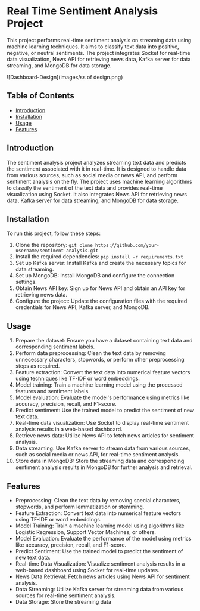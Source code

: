 # Real Time Sentiment Analysis Project

This project performs real-time sentiment analysis on streaming data using machine learning techniques. It aims to classify text data into positive, negative, or neutral sentiments. The project integrates Socket for real-time data visualization, News API for retrieving news data, Kafka server for data streaming, and MongoDB for data storage.

![Dashboard-Design](images/ss of design.png)

## Table of Contents

- [Introduction](#introduction)
- [Installation](#installation)
- [Usage](#usage)
- [Features](#features)


## Introduction

The sentiment analysis project analyzes streaming text data and predicts the sentiment associated with it in real-time. It is designed to handle data from various sources, such as social media or news API, and perform sentiment analysis on the fly. The project uses machine learning algorithms to classify the sentiment of the text data and provides real-time visualization using Socket. It also integrates News API for retrieving news data, Kafka server for data streaming, and MongoDB for data storage.

## Installation

To run this project, follow these steps:

1. Clone the repository: `git clone https://github.com/your-username/sentiment-analysis.git`
2. Install the required dependencies: `pip install -r requirements.txt`
3. Set up Kafka server: Install Kafka and create the necessary topics for data streaming.
4. Set up MongoDB: Install MongoDB and configure the connection settings.
5. Obtain News API key: Sign up for News API and obtain an API key for retrieving news data.
6. Configure the project: Update the configuration files with the required credentials for News API, Kafka server, and MongoDB.

## Usage

1. Prepare the dataset: Ensure you have a dataset containing text data and corresponding sentiment labels.
2. Perform data preprocessing: Clean the text data by removing unnecessary characters, stopwords, or perform other preprocessing steps as required.
3. Feature extraction: Convert the text data into numerical feature vectors using techniques like TF-IDF or word embeddings.
4. Model training: Train a machine learning model using the processed features and sentiment labels.
5. Model evaluation: Evaluate the model's performance using metrics like accuracy, precision, recall, and F1-score.
6. Predict sentiment: Use the trained model to predict the sentiment of new text data.
7. Real-time data visualization: Use Socket to display real-time sentiment analysis results in a web-based dashboard.
8. Retrieve news data: Utilize News API to fetch news articles for sentiment analysis.
9. Data streaming: Use Kafka server to stream data from various sources, such as social media or news API, for real-time sentiment analysis.
10. Store data in MongoDB: Store the streaming data and corresponding sentiment analysis results in MongoDB for further analysis and retrieval.

## Features

- Preprocessing: Clean the text data by removing special characters, stopwords, and perform lemmatization or stemming.
- Feature Extraction: Convert text data into numerical feature vectors using TF-IDF or word embeddings.
- Model Training: Train a machine learning model using algorithms like Logistic Regression, Support Vector Machines, or others.
- Model Evaluation: Evaluate the performance of the model using metrics like accuracy, precision, recall, and F1-score.
- Predict Sentiment: Use the trained model to predict the sentiment of new text data.
- Real-time Data Visualization: Visualize sentiment analysis results in a web-based dashboard using Socket for real-time updates.
- News Data Retrieval: Fetch news articles using News API for sentiment analysis.
- Data Streaming: Utilize Kafka server for streaming data from various sources for real-time sentiment analysis.
- Data Storage: Store the streaming data


